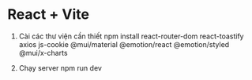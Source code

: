 # React + Vite

1. Cài các thư viện cần thiết
npm install react-router-dom react-toastify axios js-cookie @mui/material @emotion/react @emotion/styled @mui/x-charts

2. Chạy server
npm run dev
